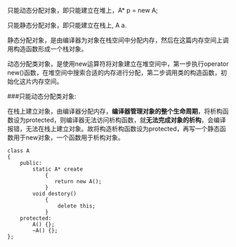 只能动态分配对象，即只能建立在堆上，A* p = new A;

只能静态分配对象，即只能建立在栈上, A a.

静态分配对象，是由编译器为对象在栈空间中分配内存，然后在这篇内存空间上调用构造函数形成一个栈对象。

动态分配类对象，是使用new运算符将对象建立在堆空间中，第一步执行operator new()函数，在堆空间中搜索合适的内存进行分配，第二步调用类的构造函数，初始化这片内存空间。 

###只能动态分配类对象: 

在栈上建立对象，由编译器分配内存，**编译器管理对象的整个生命周期**，将析构函数设为protected，则编译器无法访问析构函数，就**无法完成对象的析构**，会编译报错，无法在栈上建立对象。故将构造析构函数设为protected，再写一个静态函数用于new对象，一个函数用于析构对象。 
```
class A
{
    public:
        static A* create
            {
               return new A();
            }
        void destory()
            {
                delete this;
            }
    protected:
        A() {};
        ~A() {};
};
```